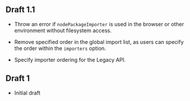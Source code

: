 ## Draft 1.1

* Throw an error if `nodePackageImporter` is used in the browser or other
  environment without filesystem access.

* Remove specified order in the global import list, as users can specify the
  order within the `importers` option.

* Specify importer ordering for the Legacy API.

## Draft 1

* Initial draft
